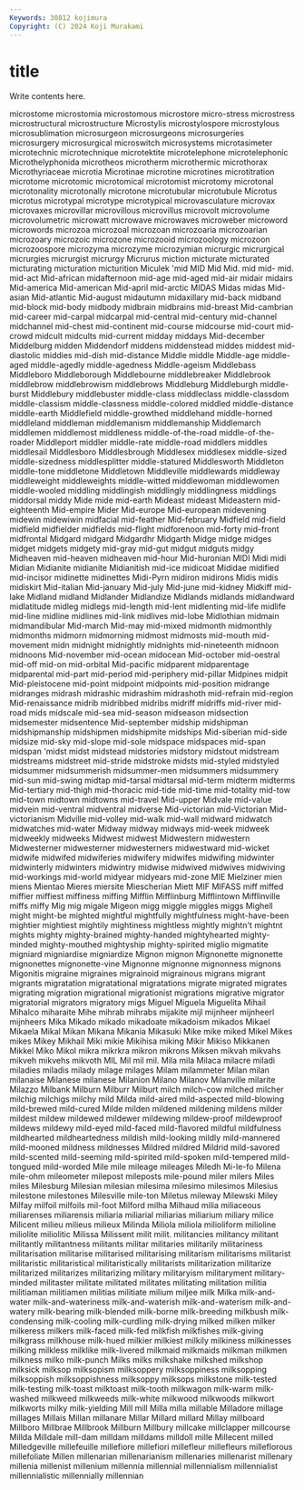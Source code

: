 ```yaml
---
Keywords: 30812 kojimura
Copyright: (C) 2024 Koji Murakami
---
```


# title

Write contents here.




microstome microstomia microstomous microstore micro-stress microstress microstructural microstructure Microstylis microstylospore
microstylous microsublimation microsurgeon microsurgeons microsurgeries microsurgery microsurgical microswitch microsystems microtasimeter
microtechnic microtechnique microtektite microtelephone microtelephonic Microthelyphonida microtheos microtherm microthermic microthorax
Microthyriaceae microtia Microtinae microtine microtines microtitration microtome microtomic microtomical microtomist
microtomy microtonal microtonality microtonally microtone microtubular microtubule Microtus microtus microtypal
microtype microtypical microvasculature microvax microvaxes microvillar microvillous microvillus microvolt microvolume
microvolumetric microwatt microwave microwaves microweber microword microwords microzoa microzoal microzoan
microzoaria microzoarian microzoary microzoic microzone microzooid microzoology microzoon microzoospore microzyma
microzyme microzymian micrurgic micrurgical micrurgies micrurgist micrurgy Micrurus miction micturate
micturated micturating micturation micturition Miculek 'mid MID Mid Mid. mid
mid- mid. mid-act Mid-african midafternoon mid-age mid-aged mid-air midair midairs
Mid-america Mid-american Mid-april mid-arctic MIDAS Midas midas Mid-asian Mid-atlantic Mid-august
midautumn midaxillary mid-back midband mid-block mid-body midbody midbrain midbrains mid-breast
Mid-cambrian mid-career mid-carpal midcarpal mid-central mid-century mid-channel midchannel mid-chest mid-continent
mid-course midcourse mid-court mid-crowd midcult midcults mid-current midday middays Mid-december
Middelburg midden Middendorf middens middenstead middes middest mid-diastolic middies mid-dish
mid-distance Middle middle Middle-age middle-aged middle-agedly middle-agedness Middle-ageism Middlebass Middleboro
Middleborough Middlebourne middlebreaker Middlebrook middlebrow middlebrowism middlebrows Middleburg Middleburgh middle-burst
Middlebury middlebuster middle-class middleclass middle-classdom middle-classism middle-classness middle-colored middled middle-distance
middle-earth Middlefield middle-growthed middlehand middle-horned middleland middleman middlemanism middlemanship Middlemarch
middlemen middlemost middleness middle-of-the-road middle-of-the-roader Middleport middler middle-rate middle-road middlers
middles middlesail Middlesboro Middlesbrough Middlesex middlesex middle-sized middle-sizedness middlesplitter middle-statured
Middlesworth Middleton middle-tone middletone Middletown Middleville middlewards middleway middleweight middleweights
middle-witted middlewoman middlewomen middle-wooled middling middlingish middlingly middlingness middlings middorsal
middy Mide mide mid-earth Mideast mideast Mideastern mid-eighteenth Mid-empire Mider
Mid-europe Mid-european midevening midewin midewiwin midfacial mid-feather Mid-february Midfield mid-field
midfield midfielder midfields mid-flight midforenoon mid-forty mid-front midfrontal Midgard midgard
Midgardhr Midgarth Midge midge midges midget midgets midgety mid-gray mid-gut
midgut midguts midgy Midheaven mid-heaven midheaven mid-hour Mid-huronian MIDI Midi
midi Midian Midianite midianite Midianitish mid-ice midicoat Mididae midified mid-incisor
midinette midinettes Midi-Pyrn midiron midirons Midis midis midiskirt Mid-italian Mid-january
Mid-july Mid-june mid-kidney Midkiff mid-lake Midland midland Midlander Midlandize Midlands
midlands midlandward midlatitude midleg midlegs mid-length mid-lent midlenting mid-life midlife
mid-line midline midlines mid-link midlives mid-lobe Midlothian midmain midmandibular Mid-march
Mid-may mid-mixed midmonth midmonthly midmonths midmorn midmorning midmost midmosts mid-mouth
mid-movement midn midnight midnightly midnights mid-nineteenth midnoon midnoons Mid-november mid-ocean
midocean Mid-october mid-oestral mid-off mid-on mid-orbital Mid-pacific midparent midparentage midparental
mid-part mid-period mid-periphery mid-pillar Midpines midpit Mid-pleistocene mid-point midpoint midpoints
mid-position midrange midranges midrash midrashic midrashim midrashoth mid-refrain mid-region Mid-renaissance
midrib midribbed midribs midriff midriffs mid-river mid-road mids midscale mid-sea
mid-season midseason midsection midsemester midsentence Mid-september midship midshipman midshipmanship midshipmen
midshipmite midships Mid-siberian mid-side midsize mid-sky mid-slope mid-sole midspace midspaces
mid-span midspan 'midst midst midstead midstories midstory midstout midstream midstreams
midstreet mid-stride midstroke midsts mid-styled midstyled midsummer midsummerish midsummer-men midsummers
midsummery mid-sun mid-swing midtap mid-tarsal midtarsal mid-term midterm midterms Mid-tertiary
mid-thigh mid-thoracic mid-tide mid-time mid-totality mid-tow mid-town midtown midtowns mid-travel
Mid-upper Midvale mid-value midvein mid-ventral midventral midverse Mid-victorian mid-Victorian Mid-victorianism
Midville mid-volley mid-walk mid-wall midward midwatch midwatches mid-water Midway midway
midways mid-week midweek midweekly midweeks Midwest midwest Midwestern midwestern Midwesterner
midwesterner midwesterners midwestward mid-wicket midwife midwifed midwiferies midwifery midwifes midwifing
midwinter midwinterly midwinters midwintry midwise midwived midwives midwiving mid-workings mid-world
midyear midyears mid-zone MIE Mielziner mien miens Mientao Mieres miersite
Miescherian Miett MIF MIFASS miff miffed miffier miffiest miffiness miffing
Mifflin Mifflinburg Mifflintown Mifflinville miffs miffy Mig mig migale Migeon
migg miggle miggles miggs Mighell might might-be mighted mightful mightfully
mightfulness might-have-been mightier mightiest mightily mightiness mightless mightly mightn't mightnt
mights mighty mighty-brained mighty-handed mightyhearted mighty-minded mighty-mouthed mightyship mighty-spirited miglio
migmatite migniard migniardise migniardize Mignon mignon Mignonette mignonette mignonettes mignonette-vine
Mignonne mignonne mignonness mignons Migonitis migraine migraines migrainoid migrainous migrans
migrant migrants migratation migratational migratations migrate migrated migrates migrating migration
migrational migrationist migrations migrative migrator migratorial migrators migratory migs Miguel
Miguela Miguelita Mihail Mihalco miharaite Mihe mihrab mihrabs mijakite mijl
mijnheer mijnheerl mijnheers Mika Mikado mikado mikadoate mikadoism mikados Mikael
Mikaela Mikal Mikan Mikana Mikania Mikasuki Mike mike miked Mikel
Mikes mikes Mikey Mikhail Miki mikie Mikihisa miking Mikir Mikiso
Mikkanen Mikkel Miko Mikol mikra mikrkra mikron mikrons Miksen mikvah
mikvahs mikveh mikvehs mikvoth MIL Mil mil mil. Mila mila
Milaca milacre miladi miladies miladis milady milage milages Milam milammeter
Milan milan milanaise Milanese milanese Milanion Milano Milanov Milanville milarite
Milazzo Milbank Milburn Milburr Milburt milch milch-cow milched milcher milchig
milchigs milchy mild Milda mild-aired mild-aspected mild-blowing mild-brewed mild-cured Milde
milden mildened mildening mildens milder mildest mildew mildewed mildewer mildewing
mildew-proof mildewproof mildews mildewy mild-eyed mild-faced mild-flavored mildful mildfulness mildhearted
mildheartedness mildish mild-looking mildly mild-mannered mild-mooned mildness mildnesses Mildred mildred
Mildrid mild-savored mild-scented mild-seeming mild-spirited mild-spoken mild-tempered mild-tongued mild-worded Mile
mile mileage mileages Miledh Mi-le-fo Milena mile-ohm mileometer milepost mileposts
mile-pound miler milers Miles miles Milesburg Milesian milesian milesima milesimo
milesimos Milesius milestone milestones Milesville mile-ton Miletus mileway Milewski Miley
Milfay milfoil milfoils mil-foot Milford milha Milhaud milia miliaceous miliarenses
miliarensis miliaria miliarial miliarias miliarium miliary milice Milicent milieu milieus
milieux Milinda Miliola miliola milioliform milioline miliolite miliolitic Milissa Milissent
milit milit. militancies militancy militant militantly militantness militants militar militaries
militarily militariness militarisation militarise militarised militarising militarism militarisms militarist militaristic
militaristical militaristically militarists militarization militarize militarized militarizes militarizing military militaryism
militaryment military-minded militaster militate militated militates militating militation militia militiaman
militiamen militias militiate milium miljee milk Milka milk-and-water milk-and-wateriness milk-and-waterish
milk-and-waterism milk-and-watery milk-bearing milk-blended milk-borne milk-breeding milkbush milk-condensing milk-cooling milk-curdling
milk-drying milked milken milker milkeress milkers milk-faced milk-fed milkfish milkfishes
milk-giving milkgrass milkhouse milk-hued milkier milkiest milkily milkiness milkinesses milking
milkless milklike milk-livered milkmaid milkmaids milkman milkmen milkness milko milk-punch
Milks milks milkshake milkshed milkshop milksick milksop milksopism milksoppery milksoppiness
milksopping milksoppish milksoppishness milksoppy milksops milkstone milk-tested milk-testing milk-toast milktoast
milk-tooth milkwagon milk-warm milk-washed milkweed milkweeds milk-white milkwood milkwoods milkwort
milkworts milky milk-yielding Mill mill Milla milla millable Milladore millage
millages Millais Millan millanare Millar Millard millard Millay millboard Millboro
Millbrae Millbrook Millburn Millbury millcake millclapper millcourse Millda Milldale mill-dam
milldam milldams milldoll mille Millecent milled Milledgeville millefeuille millefiore millefiori
millefleur millefleurs milleflorous millefoliate Millen millenarian millenarianism millenaries millenarist millenary
millenia millenist millenium millennia millennial millennialism millennialist millennialistic millennially millennian
